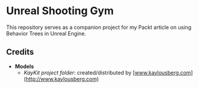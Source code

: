 # Unreal Shooting Gym
This repository serves as a companion project for my Packt article on using Behavior Trees in Unreal Engine.

## Credits

* **Models**
  * _KayKit project folder_: created/distributed by [www.kaylousberg.com](http://www.kaylousberg.com)

